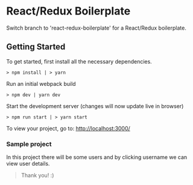 # React/Redux Boilerplate

Switch branch to 'react-redux-boilerplate' for a React/Redux boilerplate.

## Getting Started

To get started, first install all the necessary dependencies.
```
> npm install | > yarn 
```

Run an initial webpack build
```
> npm dev | yarn dev
```

Start the development server (changes will now update live in browser)
```
> npm run start | > yarn start
```

To view your project, go to: [http://localhost:3000/](http://localhost:3000/)

### Sample project
In this project there will be some users and by clicking username we can view user details.

> Thank you! :)
